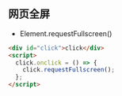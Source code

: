 ## 网页全屏

- Element.requestFullscreen()

```html
<div id="click">click</div>
<script>
  click.onclick = () => {
    click.requestFullscreen();
  };
</script>
```
